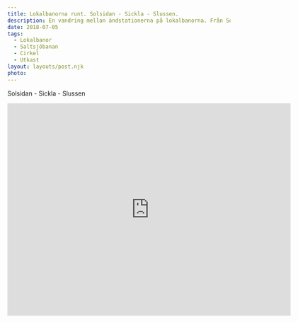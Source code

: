 ```yaml
---
title: Lokalbanorna runt. Solsidan - Sickla - Slussen. 
description: En vandring mellan ändstationerna på lokalbanorna. Från Solsidan, via Sickla till Slussen.
date: 2018-07-05
tags:
  - Lokalbanor
  - Saltsjöbanan
  - Cirkel
  - Utkast
layout: layouts/post.njk
photo: 
---
```

Solsidan - Sickla - Slussen
<iframe src="https://www.google.com/maps/d/embed?mid=1xiOCa1mWVFNOVpbKAoNnpAdps1h8kppG" width="640" height="480" frameborder="0"></iframe>

